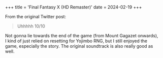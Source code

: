 +++
title = 'Final Fantasy X (HD Remaster)'
date = 2024-02-19
+++

From the original Twitter post:

> Uhhhhh 10/10

Not gonna lie towards the end of the game (from Mount Gagazet onwards), I kind of just relied on resetting for Yojimbo RNG, but I still enjoyed the game, especially the story. The original soundtrack is also really good as well.